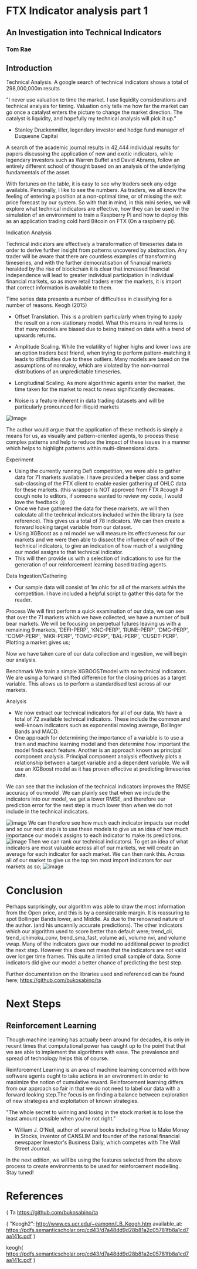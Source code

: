 # FTX Indicator analysis part 1

## An Investigation into Technical Indicators
### Tom Rae

## Introduction

Technical Analysis. A google search of technical indicators shows a total of 298,000,000m results

"I never use valuation to time the market. I use liquidity considerations and technical analysis for timing. Valuation only tells me how far the market can go once a catalyst enters the picture to change the market direction. The catalyst is liquidity, and hopefully my technical analysis will pick it up."
- Stanley Druckenmiller, legendary investor and hedge fund manager of Duquesne Capital

A search of the academic journal results in 42,444 individual results for papers discussing the application of new and exotic indicators, while legendary investors such as Warren Buffet and David Abrams, follow an entirely different school of thought based on an analysis of the underlying fundamentals of the asset.

With fortunes on the table, it is easy to see why traders seek any edge available. Personally, I like to see the numbers. As traders, we all know the feeling of entering a position at a non-optimal time, or of missing the exit price forecast by our system. So with that in mind, in this mini series, we will explore what technical indicators are effective, how they can be used in the simulation of an environment to train a Raspberry Pi and how to deploy this as an application trading cold hard Bitcoin on FTX (On a raspberry pi). 

Indication Analysis

Technical indicators are effectively a transformation of timeseries data in order to derive further insight from patterns uncovered by abstraction. Any trader will be aware that there are countless examples of transforming timeseries, and with the further democratisation of financial markets heralded by the rise of blockchain it is clear that increased financial independence will lead to greater individual participation in individual financial markets, so as more retail traders enter the markets, it is import that correct information is available to them.

Time series data presents a number of difficulties in classifying for a number of reasons. Keogh (2015)

- Offset Translation. This is a problem particularly when trying to apply the result on a non-stationary model. What this means in real terms is that many models are biased due to being trained on data with a trend of upwards returns.

- Amplitude Scaling. While the volatility of higher highs and lower lows are an option traders best friend, when trying to perform pattern-matching it leads to difficulties due to these outliers. Many models are based on the assumptions of normalcy, which are violated by the non-normal distributions of an unpredictable timeseries.

- Longitudinal Scaling. As more algorithmic agents enter the market, the time taken for the market to react to news significantly decreases.

- Noise is a feature inherent in data trading datasets and will be particularly pronounced for illiquid markets

![image](/home/tom/Desktop/Medium/indicator_series/part_1/imgs/pattern_matching.png)


The author would argue that the application of these methods is simply a means for us, as visually and pattern-oriented agents, to process these complex patterns and help to reduce the impact of these issues in a manner which helps to highlight patterns within multi-dimensional data.

Experiment
- Using the currently running Defi competition, we were able to gather data for 71 markets available. I have provided a helper class and some sub-classing of the FTX client to enable easier gathering of OHLC data for these markets. (this wrapper is NOT approved from FTX #cough # cough note to editors, if someone wanted to review my code, I would love the feedback ;)) 
- Once we have gathered the data for these markets, we will then calculate all the technical indicators included within the library ta (see reference). This gives us a total of 78 indicators. We can then create a forward looking target variable from our dataset. 
- Using XGBoost as a ml model we will measure its effectiveness for our markets and we were then able to dissect the influence of each of the technical indicators, to give an indication of how much of a weighting our model assigns to that technical indicator.
- This will then provide us with a selection of indications to use for the generation of our reinforcement learning based trading agents.

Data Ingestion/Gathering
-  Our sample data will consist of 1m ohlc for all of the markets within the competition. I have included a helpful script to gather this data for the reader.

Process
We will first perform a quick examination of our data, we can see that over the 71 markets which we have collected, we have a number of bull bear markets. We will be focusing on perpetual futures leaving us with a remaining 9 markets, 'DEFI-PERP', 'KNC-PERP', 'RUNE-PERP', 'DMG-PERP', 'COMP-PERP', 'MKR-PERP', 'TOMO-PERP', 'BAL-PERP', 'CUSDT-PERP'.
Plotting a market gives us;

Now we have taken care of our data collection and ingestion, we will begin our analysis. 

Benchmark
We train a simple XGBOOSTmodel with no technical indicators. We are using a forward shifted difference for the closing prices as a target variable. This allows us to perform a standardised test across all our markets.

Analysis
- We now extract our technical indicators for all of our data. We have a total of 72 available technical indicators. These include the common and well-known indicators such as exponential moving average, Bollinger Bands and MACD.
- One approach for determining the importance of a variable is to use a train and machine learning model and then determine how important the model finds each feature. Another is an approach known as principal component analysis. Principal component analysis effectively plots a relationship between a target variable and a dependent variable.
We will use an XGBoost model as it has proven effective at predicting timeseries data. 



We can see that the inclusion of the technical indicators improves the RMSE accuracy of ourmodel. We can plainly see that when we include the indicators into our model, we get a lower RMSE, and therefore our prediction error for the next step is much lower than when we do not  include in the technical indicators.  

![image](./imgs/results.png)
We can therefore see how much each indicator impacts our model and so our next step is to use these models to give us an idea of how much importance our models assigns to each indicator to make its predictions.
![image](./imgs/Feature_importance_of_Technical_indicators.png)
Then we can rank our technical indicatorsi. To get an idea of what indicators are most valuable across all of our markets, we will create an average for each indicator for each market. We can then rank this. Across all of our market to give us the top ten most import indicators for our markets as so;
![image](./imgs/TopTenIndicators.png)


# Conclusion
Perhaps surprisingly, our algorithm was able to draw the most information from the Open price, and this is by a considerable margin. It is reassuring to spot Bollinger Bands lower, and Middle. As due to the renowned nature of the author. (and his uncannily accurate predictions). The other indicators which our algorithm used to score better than default were; trend_cii, trend_ichimoku_conv, trend_sma_fast, volume adi, volume nvi, and volume vwap.
Many of the indicators gave our model no additional power to predict the next step. However this does not mean that the indicators are not valid over longer time frames. This quite a limited small sample of data. Some indicators did give our model a better chance of predicting the best step.

Further documentation on the libraries used and referenced can be found here;
https://github.com/bukosabino/ta

# Next Steps
## Reinforcement Learning
Though machine learning has actually been around for decades, it is only in recent times that computational power has caught up to the point that that we are able to implement the algorithms with ease. The prevalence and spread of technology helps this of course.

Reinforcement Learning  is an area of machine learning concerned with how software agents ought to take actions in an environment in order to maximize the notion of cumulative reward. Reinforcement learning differs from our approach so fair in that we do not need to label our data with a forward looking step.The focus is on finding a balance between exploration of new strategies and exploitation of known strategies.

"The whole secret to winning and losing in the stock market is to lose the least amount possible when you're not right."
- William J. O'Neil, author of several books including How to Make Money in Stocks, inventor of CANSLIM and founder of the national financial newspaper Investor's Business Daily, which competes with The Wall Street Journal.

In the next edition, we will be using the features selected from the above process to create environments to be used for reinforcement modelling. Stay tuned!






# References

{ Ta
https://github.com/bukosabino/ta

{
"Keogh2":       http://www.cs.ucr.edu/~eamonn/LB_Keogh.htm
available_at: https://pdfs.semanticscholar.org/cd43/d7a48dd9d28b81a2c05781fb8a1cd7aa141c.pdf
}


keogh{
https://pdfs.semanticscholar.org/cd43/d7a48dd9d28b81a2c05781fb8a1cd7aa141c.pdf
}


